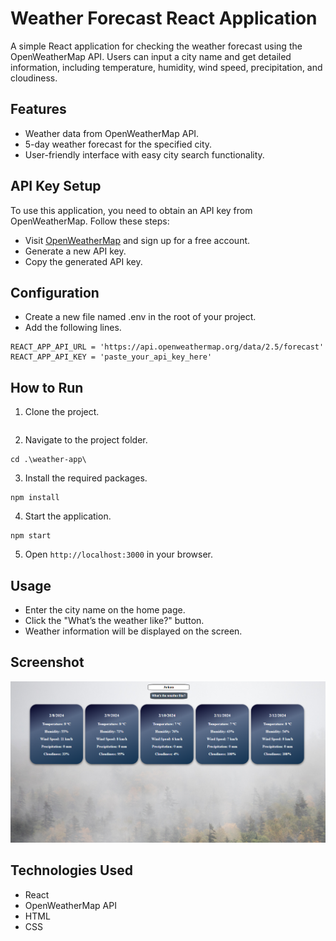 # Weather Forecast React Application

A simple React application for checking the weather forecast using the OpenWeatherMap API. Users can input a city name and get detailed information, including temperature, humidity, wind speed, precipitation, and cloudiness.

## Features

- Weather data from OpenWeatherMap API.
- 5-day weather forecast for the specified city.
- User-friendly interface with easy city search functionality.

## API Key Setup

To use this application, you need to obtain an API key from OpenWeatherMap. Follow these steps:

- Visit [OpenWeatherMap](https://openweathermap.org/) and sign up for a free account.
- Generate a new API key.
- Copy the generated API key.

## Configuration

- Create a new file named .env in the root of your project.
- Add the following lines.

```
REACT_APP_API_URL = 'https://api.openweathermap.org/data/2.5/forecast'
REACT_APP_API_KEY = 'paste_your_api_key_here'
```

## How to Run

1. Clone the project.

```
```
2. Navigate to the project folder.

```
cd .\weather-app\
```
3. Install the required packages.

```
npm install
```
4. Start the application.

```
npm start
```
5. Open `http://localhost:3000` in your browser.

## Usage
- Enter the city name on the home page.
- Click the "What’s the weather like?" button.
- Weather information will be displayed on the screen.

## Screenshot

![](./src/assets/img/weather-forecast.png)

## Technologies Used
- React
- OpenWeatherMap API
- HTML
- CSS

